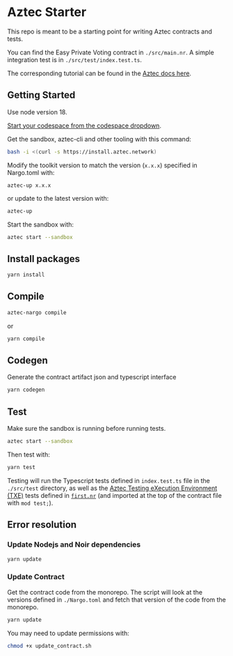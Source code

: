 # Aztec Starter

This repo is meant to be a starting point for writing Aztec contracts and tests.

You can find the Easy Private Voting contract in `./src/main.nr`. A simple integration test is in `./src/test/index.test.ts`.

The corresponding tutorial can be found in the [Aztec docs here](https://docs.aztec.network/tutorials/codealong/contract_tutorials/private_voting_contract).

## Getting Started

Use node version 18.

[Start your codespace from the codespace dropdown](https://docs.github.com/en/codespaces/getting-started/quickstart).

Get the sandbox, aztec-cli and other tooling with this command:

```bash
bash -i <(curl -s https://install.aztec.network)
```

Modify the toolkit version to match the version (`x.x.x`) specified in Nargo.toml with:

```
aztec-up x.x.x
```

or update to the latest version with:

```bash
aztec-up
```

Start the sandbox with:

```bash
aztec start --sandbox
```

## Install packages

```bash
yarn install
```

## Compile

```bash
aztec-nargo compile
```

or

```bash
yarn compile
```

## Codegen

Generate the contract artifact json and typescript interface

```bash
yarn codegen
```

## Test

Make sure the sandbox is running before running tests.

```bash
aztec start --sandbox
```

Then test with:

```bash
yarn test
```

Testing will run the Typescript tests defined in `index.test.ts` file in the `./src/test` directory, as well as the [Aztec Testing eXecution Environment (TXE)](https://docs.aztec.network/guides/developer_guides/smart_contracts/testing_contracts/testing) tests defined in [`first.nr`](./src/test/first.nr) (and imported at the top of the contract file with `mod test;`).

## Error resolution

### Update Nodejs and Noir dependencies

```bash
yarn update
```

### Update Contract

Get the contract code from the monorepo. The script will look at the versions defined in `./Nargo.toml` and fetch that version of the code from the monorepo.

```bash
yarn update
```

You may need to update permissions with:

```bash
chmod +x update_contract.sh
```
